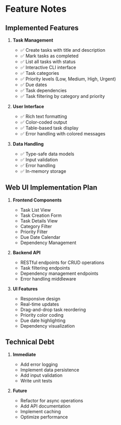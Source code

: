 # Feature Notes

## Implemented Features

1. **Task Management**
   - ✅ Create tasks with title and description
   - ✅ Mark tasks as completed
   - ✅ List all tasks with status
   - ✅ Interactive CLI interface
   - ✅ Task categories
   - ✅ Priority levels (Low, Medium, High, Urgent)
   - ✅ Due dates
   - ✅ Task dependencies
   - ✅ Task filtering by category and priority

2. **User Interface**
   - ✅ Rich text formatting
   - ✅ Color-coded output
   - ✅ Table-based task display
   - ✅ Error handling with colored messages

3. **Data Handling**
   - ✅ Type-safe data models
   - ✅ Input validation
   - ✅ Error handling
   - ✅ In-memory storage



## Web UI Implementation Plan

1. **Frontend Components**
   - Task List View
   - Task Creation Form
   - Task Details View
   - Category Filter
   - Priority Filter
   - Due Date Calendar
   - Dependency Management

2. **Backend API**
   - RESTful endpoints for CRUD operations
   - Task filtering endpoints
   - Dependency management endpoints
   - Error handling middleware

3. **UI Features**
   - Responsive design
   - Real-time updates
   - Drag-and-drop task reordering
   - Priority color coding
   - Due date highlighting
   - Dependency visualization

## Technical Debt

1. **Immediate**
   - Add error logging
   - Implement data persistence
   - Add input validation
   - Write unit tests

2. **Future**
   - Refactor for async operations
   - Add API documentation
   - Implement caching
   - Optimize performance 